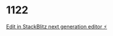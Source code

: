 # 1122

[Edit in StackBlitz next generation editor ⚡️](https://stackblitz.com/~/github.com/ZoumClub/1122)